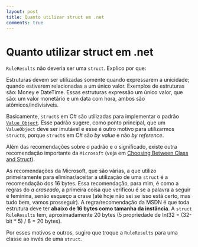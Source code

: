 ```yaml
---
layout: post
title: Quanto utilizar struct em .net 
comments: true
---
```


# Quanto utilizar struct em .net 

`RuleResults` não deveria ser uma `struct`. Explico por que:

Estruturas devem ser utilizadas somente quando expressarem a unicidade; quando estiverem relacionadas a um único valor. Exemplos de estruturas são: Money e DateTime. Essas estruturas expressão um único valor, que são: um valor monetário e um data com hora, ambos são atômicos/indivisíveis. 

Basicamente, `struct`s em C# são utilizadas para implementar o padrão [`Value Object`][1]. Esse padrão sugere, como ponto principal, que um `ValueObject` deve ser imutável e esse é outro motivo para utilizarmos `struct`s, porque `struct`s em C# são _by value_ e não _by reference_.

Além das recomendações sobre o padrão e o significado, existe outra recomendação importante da `Microsoft` (veja em [Choosing Between Class and Struct][2]). 

As recomendações da Microsoft, que são várias, a que utilizo primeiramente para eliminar/aceitar a utilização de uma `struct` é a recomendação dos 16 bytes. Essa recomendação, para mim, é como a regras do _a craseado_, a primeira coisa que verificou é se a palavra a seguir é feminina, senão esqueço a crase (até hoje não sei se isso está certo, mas tudo bem, vamos prosseguir). A regra/recomendação da MSDN é que toda estrutura deve ter **abaixo de 16 bytes como tamanha da instância**. A `struct` `RuleResults` tem, aproximadamente 20 bytes (5 propriedade de Int32 = (32-bit * 5) / 8 = 20 bytes).

Por esses motivos e outros, sugiro que troque a `RuleResults` para uma classe ao invés de uma `struct`.


 [1]: http://martinfowler.com/bliki/ValueObject.html
 [2]: http://msdn.microsoft.com/en-us/library/ms229017%28v=vs.110%29.aspx

